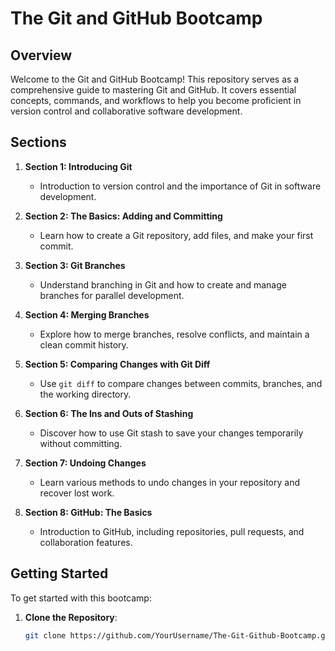 # The Git and GitHub Bootcamp

## Overview

Welcome to the Git and GitHub Bootcamp! This repository serves as a comprehensive guide to mastering Git and GitHub. It covers essential concepts, commands, and workflows to help you become proficient in version control and collaborative software development.

## Sections

1. **Section 1: Introducing Git**
   - Introduction to version control and the importance of Git in software development.

2. **Section 2: The Basics: Adding and Committing**
   - Learn how to create a Git repository, add files, and make your first commit.

3. **Section 3: Git Branches**
   - Understand branching in Git and how to create and manage branches for parallel development.

4. **Section 4: Merging Branches**
   - Explore how to merge branches, resolve conflicts, and maintain a clean commit history.

5. **Section 5: Comparing Changes with Git Diff**
   - Use `git diff` to compare changes between commits, branches, and the working directory.

6. **Section 6: The Ins and Outs of Stashing**
   - Discover how to use Git stash to save your changes temporarily without committing.

7. **Section 7: Undoing Changes**
   - Learn various methods to undo changes in your repository and recover lost work.

8. **Section 8: GitHub: The Basics**
   - Introduction to GitHub, including repositories, pull requests, and collaboration features.

## Getting Started

To get started with this bootcamp:

1. **Clone the Repository**:
   ```bash
   git clone https://github.com/YourUsername/The-Git-Github-Bootcamp.git

